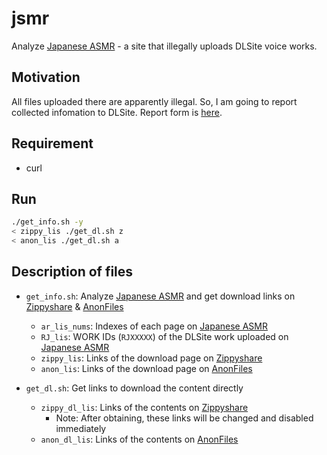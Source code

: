 # jsmr

Analyze [Japanese ASMR](https://japaneseasmr.com) - a site that illegally uploads DLSite voice works.

## Motivation

All files uploaded there are apparently illegal.
So, I am going to report collected infomation to DLSite.
Report form is [here](https://www.dlsite.com/home/opinion/illegal/upload).

## Requirement

- curl

## Run

```bash
./get_info.sh -y
< zippy_lis ./get_dl.sh z
< anon_lis ./get_dl.sh a
```

## Description of files

- `get_info.sh`: Analyze [Japanese ASMR](https://japaneseasmr.com) and get download links on [Zippyshare](https://www.zippyshare.com/) & [AnonFiles](https://anonfiles.com/)

  - `ar_lis_nums`: Indexes of each page on [Japanese ASMR](https://japaneseasmr.com)
  - `RJ_lis`: WORK IDs (`RJXXXXX`) of the DLSite work uploaded on [Japanese ASMR](https://japaneseasmr.com)
  - `zippy_lis`: Links of the download page on [Zippyshare](https://www.zippyshare.com/)
  - `anon_lis`: Links of the download page on [AnonFiles](https://anonfiles.com/)

- `get_dl.sh`: Get links to download the content directly
  - `zippy_dl_lis`: Links of the contents on [Zippyshare](https://www.zippyshare.com/)
    - Note: After obtaining, these links will be changed and disabled immediately
  - `anon_dl_lis`: Links of the contents on [AnonFiles](https://anonfiles.com/)
